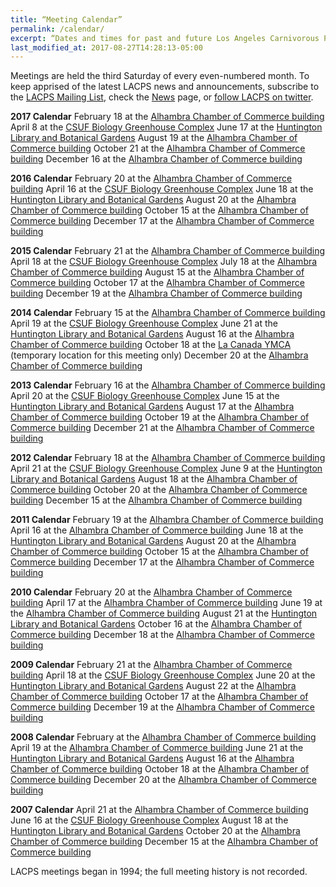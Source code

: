 ```yaml
---
title: “Meeting Calendar”
permalink: /calendar/
excerpt: “Dates and times for past and future Los Angeles Carnivorous Plant Society meetings.”
last_modified_at: 2017-08-27T14:28:13-05:00
---
```


Meetings are held the third Saturday of every even-numbered month. To keep apprised of the latest LACPS news and announcements, subscribe to the <a href='http://lacps.net/mailing-list' alt='' title='Mailing List'>LACPS Mailing List</a>, check the <a href='http://lacps.net/news' alt='' title='News'>News</a> page, or <a href="http://twitter.com/lacarnivores">follow LACPS on twitter</a>.
</br>

<strong>2017 Calendar</strong>
February 18 at the <a href='http://lacps.net/where-to-go' alt='' title='Where To Go'>Alhambra Chamber of Commerce building</a>
April 8 at the <a href='http://biology.fullerton.edu/facilities/greenhouse/' alt=''>CSUF Biology Greenhouse Complex</a>
June 17 at the <a href="http://www.huntington.org">Huntington Library and Botanical Gardens</a>
August 19 at the <a href='http://lacps.net/where-to-go' alt='' title='Where To Go'>Alhambra Chamber of Commerce building</a>
October 21 at the <a href='http://lacps.net/where-to-go' alt='' title='Where To Go'>Alhambra Chamber of Commerce building</a>
December 16 at the <a href='http://lacps.net/where-to-go' alt='' title='Where To Go'>Alhambra Chamber of Commerce building</a>

<strong>2016 Calendar</strong>
February 20 at the <a href='http://lacps.net/where-to-go' alt='' title='Where To Go'>Alhambra Chamber of Commerce building</a>
April 16 at the <a href='http://biology.fullerton.edu/facilities/greenhouse/' alt=''>CSUF Biology Greenhouse Complex</a>
June 18 at the <a href="http://www.huntington.org">Huntington Library and Botanical Gardens</a>
August 20 at the <a href='http://lacps.net/where-to-go' alt='' title='Where To Go'>Alhambra Chamber of Commerce building</a>
October 15 at the <a href='http://lacps.net/where-to-go' alt='' title='Where To Go'>Alhambra Chamber of Commerce building</a>
December 17 at the <a href='http://lacps.net/where-to-go' alt='' title='Where To Go'>Alhambra Chamber of Commerce building</a>

<strong>2015 Calendar</strong>
February 21 at the <a href='http://lacps.net/where-to-go' alt='' title='Where To Go'>Alhambra Chamber of Commerce building</a>
April 18 at the <a href='http://biology.fullerton.edu/facilities/greenhouse/' alt=''>CSUF Biology Greenhouse Complex</a>
July 18 at the <a href='http://lacps.net/where-to-go' alt='' title='Where To Go'>Alhambra Chamber of Commerce building</a>
August 15 at the <a href='http://lacps.net/where-to-go' alt='' title='Where To Go'>Alhambra Chamber of Commerce building</a>
October 17 at the <a href='http://lacps.net/where-to-go' alt='' title='Where To Go'>Alhambra Chamber of Commerce building</a>
December 19 at the <a href='http://lacps.net/where-to-go' alt='' title='Where To Go'>Alhambra Chamber of Commerce building</a>

<strong>2014 Calendar</strong>
February 15 at the <a href='http://lacps.net/where-to-go' alt='' title='Where To Go'>Alhambra Chamber of Commerce building</a>
April 19 at the <a href='http://biology.fullerton.edu/facilities/greenhouse/' alt=''>CSUF Biology Greenhouse Complex</a>
June 21 at the <a href="http://www.huntington.org">Huntington Library and Botanical Gardens</a>
August 16 at the <a href='http://lacps.net/where-to-go' alt='' title='Where To Go'>Alhambra Chamber of Commerce building</a>
October 18 at the <a href="http://lacps.net/node/75">La Canada YMCA</a> (temporary location for this meeting only)
December 20 at the <a href='http://lacps.net/where-to-go' alt='' title='Where To Go'>Alhambra Chamber of Commerce building</a>

<strong>2013 Calendar</strong>
February 16 at the <a href='http://lacps.net/where-to-go' alt='' title='Where To Go'>Alhambra Chamber of Commerce building</a>
April 20 at the <a href='http://biology.fullerton.edu/facilities/greenhouse/' alt=''>CSUF Biology Greenhouse Complex</a>
June 15 at the <a href="http://www.huntington.org">Huntington Library and Botanical Gardens</a>
August 17 at the <a href='http://lacps.net/where-to-go' alt='' title='Where To Go'>Alhambra Chamber of Commerce building</a>
October 19 at the <a href='http://lacps.net/where-to-go' alt='' title='Where To Go'>Alhambra Chamber of Commerce building</a>
December 21 at the <a href='http://lacps.net/where-to-go' alt='' title='Where To Go'>Alhambra Chamber of Commerce building</a>

<strong>2012 Calendar</strong>
February 18 at the <a href='http://lacps.net/where-to-go' alt='' title='Where To Go'>Alhambra Chamber of Commerce building</a>
April 21 at the <a href='http://biology.fullerton.edu/facilities/greenhouse/' alt=''>CSUF Biology Greenhouse Complex</a>
June 9 at the <a href="http://www.huntington.org">Huntington Library and Botanical Gardens</a> 
August 18 at the <a href='http://lacps.net/where-to-go' alt='' title='Where To Go'>Alhambra Chamber of Commerce building</a>
October 20 at the <a href='http://lacps.net/where-to-go' alt='' title='Where To Go'>Alhambra Chamber of Commerce building</a>
December 15 at the <a href='http://lacps.net/where-to-go' alt='' title='Where To Go'>Alhambra Chamber of Commerce building</a>

<strong>2011 Calendar</strong>
February 19 at the <a href='http://lacps.net/where-to-go' alt='' title='Where To Go'>Alhambra Chamber of Commerce building</a>
April 16 at the <a href='http://lacps.net/where-to-go' alt='' title='Where To Go'>Alhambra Chamber of Commerce building</a>
June 18 at the <a href="http://www.huntington.org">Huntington Library and Botanical Gardens</a> 
August 20 at the <a href='http://lacps.net/where-to-go' alt='' title='Where To Go'>Alhambra Chamber of Commerce building</a>
October 15 at the <a href='http://lacps.net/where-to-go' alt='' title='Where To Go'>Alhambra Chamber of Commerce building</a>
December 17 at the <a href='http://lacps.net/where-to-go' alt='' title='Where To Go'>Alhambra Chamber of Commerce building</a>

<strong>2010 Calendar</strong>
February 20 at the <a href='http://lacps.net/where-to-go' alt='' title='Where To Go'>Alhambra Chamber of Commerce building</a>
April 17 at the <a href='http://lacps.net/where-to-go' alt='' title='Where To Go'>Alhambra Chamber of Commerce building</a>
June 19 at the <a href='http://lacps.net/where-to-go' alt='' title='Where To Go'>Alhambra Chamber of Commerce building</a>
August 21 at the <a href="http://www.huntington.org">Huntington Library and Botanical Gardens</a>
October 16 at the <a href='http://lacps.net/where-to-go' alt='' title='Where To Go'>Alhambra Chamber of Commerce building</a>
December 18 at the <a href='http://lacps.net/where-to-go' alt='' title='Where To Go'>Alhambra Chamber of Commerce building</a>

<strong>2009 Calendar</strong>
February 21 at the <a href='http://lacps.net/where-to-go' alt='' title='Where To Go'>Alhambra Chamber of Commerce building</a>
April 18 at the <a href='http://biology.fullerton.edu/facilities/greenhouse/' alt=''>CSUF Biology Greenhouse Complex</a>
June 20 at the <a href="http://www.huntington.org">Huntington Library and Botanical Gardens</a> 
August 22 at the <a href='http://lacps.net/where-to-go' alt='' title='Where To Go'>Alhambra Chamber of Commerce building</a>
October 17 at the <a href='http://lacps.net/where-to-go' alt='' title='Where To Go'>Alhambra Chamber of Commerce building</a>
December 19 at the <a href='http://lacps.net/where-to-go' alt='' title='Where To Go'>Alhambra Chamber of Commerce building</a>

<strong>2008 Calendar</strong>
February at the <a href='http://lacps.net/where-to-go' alt='' title='Where To Go'>Alhambra Chamber of Commerce building</a>
April 19 at the <a href='http://lacps.net/where-to-go' alt='' title='Where To Go'>Alhambra Chamber of Commerce building</a>
June 21 at the <a href="http://www.huntington.org">Huntington Library and Botanical Gardens</a> 
August 16 at the <a href='http://lacps.net/where-to-go' alt='' title='Where To Go'>Alhambra Chamber of Commerce building</a>
October 18 at the <a href='http://lacps.net/where-to-go' alt='' title='Where To Go'>Alhambra Chamber of Commerce building</a>
December 20 at the <a href='http://lacps.net/where-to-go' alt='' title='Where To Go'>Alhambra Chamber of Commerce building</a>

<strong>2007 Calendar</strong>
April 21 at the <a href='http://lacps.net/where-to-go' alt='' title='Where To Go'>Alhambra Chamber of Commerce building</a>
June 16 at the <a href='http://biology.fullerton.edu/facilities/greenhouse/' alt=''>CSUF Biology Greenhouse Complex</a>
August 18 at the <a href="http://www.huntington.org">Huntington Library and Botanical Gardens</a> 
October 20 at the <a href='http://lacps.net/where-to-go' alt='' title='Where To Go'>Alhambra Chamber of Commerce building</a>
December 15 at the <a href='http://lacps.net/where-to-go' alt='' title='Where To Go'>Alhambra Chamber of Commerce building</a>

LACPS meetings began in 1994; the full meeting history is not recorded.